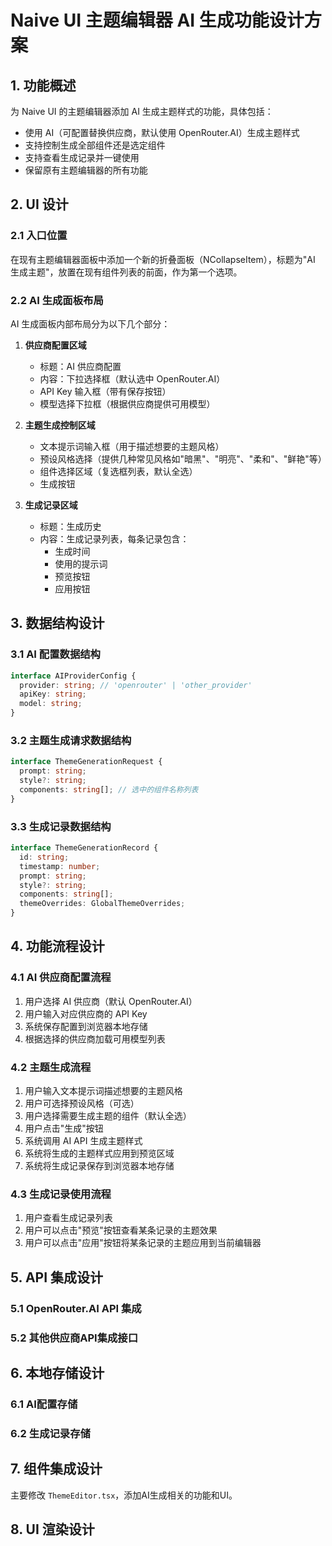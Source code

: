 # Naive UI 主题编辑器 AI 生成功能设计方案

## 1. 功能概述

为 Naive UI 的主题编辑器添加 AI 生成主题样式的功能，具体包括：

- 使用 AI（可配置替换供应商，默认使用 OpenRouter.AI）生成主题样式
- 支持控制生成全部组件还是选定组件
- 支持查看生成记录并一键使用
- 保留原有主题编辑器的所有功能

## 2. UI 设计

### 2.1 入口位置

在现有主题编辑器面板中添加一个新的折叠面板（NCollapseItem），标题为"AI 生成主题"，放置在现有组件列表的前面，作为第一个选项。

### 2.2 AI 生成面板布局

AI 生成面板内部布局分为以下几个部分：

1. **供应商配置区域**
   - 标题：AI 供应商配置
   - 内容：下拉选择框（默认选中 OpenRouter.AI）
   - API Key 输入框（带有保存按钮）
   - 模型选择下拉框（根据供应商提供可用模型）

2. **主题生成控制区域**
   - 文本提示词输入框（用于描述想要的主题风格）
   - 预设风格选择（提供几种常见风格如"暗黑"、"明亮"、"柔和"、"鲜艳"等）
   - 组件选择区域（复选框列表，默认全选）
   - 生成按钮

3. **生成记录区域**
   - 标题：生成历史
   - 内容：生成记录列表，每条记录包含：
     - 生成时间
     - 使用的提示词
     - 预览按钮
     - 应用按钮

## 3. 数据结构设计

### 3.1 AI 配置数据结构

```typescript
interface AIProviderConfig {
  provider: string; // 'openrouter' | 'other_provider'
  apiKey: string;
  model: string;
}
```

### 3.2 主题生成请求数据结构

```typescript
interface ThemeGenerationRequest {
  prompt: string;
  style?: string;
  components: string[]; // 选中的组件名称列表
}
```

### 3.3 生成记录数据结构

```typescript
interface ThemeGenerationRecord {
  id: string;
  timestamp: number;
  prompt: string;
  style?: string;
  components: string[];
  themeOverrides: GlobalThemeOverrides;
}
```

## 4. 功能流程设计

### 4.1 AI 供应商配置流程

1. 用户选择 AI 供应商（默认 OpenRouter.AI）
2. 用户输入对应供应商的 API Key
3. 系统保存配置到浏览器本地存储
4. 根据选择的供应商加载可用模型列表

### 4.2 主题生成流程

1. 用户输入文本提示词描述想要的主题风格
2. 用户可选择预设风格（可选）
3. 用户选择需要生成主题的组件（默认全选）
4. 用户点击"生成"按钮
5. 系统调用 AI API 生成主题样式
6. 系统将生成的主题样式应用到预览区域
7. 系统将生成记录保存到浏览器本地存储

### 4.3 生成记录使用流程

1. 用户查看生成记录列表
2. 用户可以点击"预览"按钮查看某条记录的主题效果
3. 用户可以点击"应用"按钮将某条记录的主题应用到当前编辑器

## 5. API 集成设计

### 5.1 OpenRouter.AI API 集成


### 5.2 其他供应商API集成接口


## 6. 本地存储设计

### 6.1 AI配置存储

### 6.2 生成记录存储

## 7. 组件集成设计



主要修改 `ThemeEditor.tsx`，添加AI生成相关的功能和UI。


## 8. UI 渲染设计

